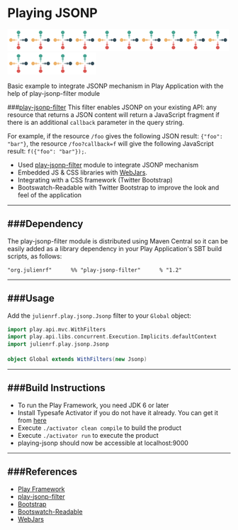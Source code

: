# Playing JSONP
<img src="/public/images/preloader.gif" height="50" /><img src="/public/images/preloader.gif" height="50" /><img src="/public/images/preloader.gif" height="50" /><img src="/public/images/preloader.gif" height="50" /><img src="/public/images/preloader.gif" height="50" /><img src="/public/images/preloader.gif" height="50" /><img src="/public/images/preloader.gif" height="50" /><img src="/public/images/preloader.gif" height="50" /><img src="/public/images/preloader.gif" height="50" /><img src="/public/images/preloader.gif" height="50" /><img src="/public/images/preloader.gif" height="50" /><img src="/public/images/preloader.gif" height="50" /><img src="/public/images/preloader.gif" height="50" /><img src="/public/images/preloader.gif" height="50" />

Basic example to integrate JSONP mechanism in Play Application with the help of play-jsonp-filter module

###[play-jsonp-filter](https://github.com/julienrf/play-jsonp-filter)
This filter enables JSONP on your existing API: any resource that returns a JSON content will return a JavaScript fragment if there is an additional `callback` parameter in the query string.

For example, if the resource `/foo` gives the following JSON result: `{"foo": "bar"}`, the resource `/foo?callback=f` will give the following JavaScript result: `f({"foo": "bar"});`.


- Used [play-jsonp-filter](https://github.com/julienrf/play-jsonp-filter) module to integrate JSONP mechanism
- Embedded JS & CSS libraries with [WebJars](http://www.webjars.org/).
- Integrating with a CSS framework (Twitter Bootstrap)
- Bootswatch-Readable with Twitter Bootstrap to improve the look and feel of the application

-----------------------------------------------------------------------
###Dependency
-----------------------------------------------------------------------
The play-jsonp-filter module is distributed using Maven Central so it can be easily added as a library dependency in your Play Application's SBT build scripts, as follows:

```
"org.julienrf"		%% "play-jsonp-filter" 		% "1.2"
```

-----------------------------------------------------------------------
###Usage
-----------------------------------------------------------------------
Add the `julienrf.play.jsonp.Jsonp` filter to your `Global` object:

```scala
import play.api.mvc.WithFilters
import play.api.libs.concurrent.Execution.Implicits.defaultContext
import julienrf.play.jsonp.Jsonp

object Global extends WithFilters(new Jsonp)
```

-----------------------------------------------------------------------
###Build Instructions
-----------------------------------------------------------------------
* To run the Play Framework, you need JDK 6 or later
* Install Typesafe Activator if you do not have it already. You can get it from [here](http://www.playframework.com/download) 
* Execute `./activator clean compile` to build the product
* Execute `./activator run` to execute the product
* playing-jsonp should now be accessible at localhost:9000

-----------------------------------------------------------------------
###References
-----------------------------------------------------------------------
* [Play Framework](http://www.playframework.com/)
* [play-jsonp-filter](https://github.com/julienrf/play-jsonp-filter)
* [Bootstrap](http://getbootstrap.com/css/)
* [Bootswatch-Readable](http://bootswatch.com/readable/)
* [WebJars](http://www.webjars.org/)

